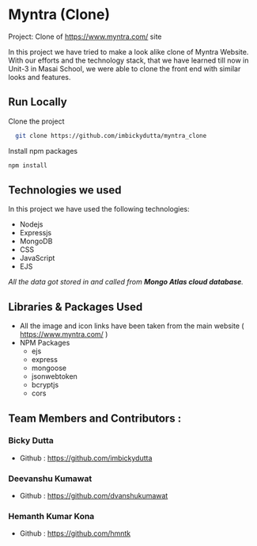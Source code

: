 
# Myntra (Clone)

Project: Clone of https://www.myntra.com/ site

In this project we have tried to make a look alike clone of Myntra Website. With our efforts and the technology stack, that we have learned till now in Unit-3 in Masai School, we were able to clone the front end with similar looks and features.

## Run Locally

Clone the project

```bash
  git clone https://github.com/imbickydutta/myntra_clone
```

Install npm packages

```bash
npm install
```

## Technologies we used

In this project we have used the following technologies:

- Nodejs
- Expressjs
- MongoDB
- CSS
- JavaScript
- EJS

*All the data got stored in and called from **Mongo Atlas cloud database**.*

## Libraries & Packages Used

- All the image and icon links have been taken from the main website ( https://www.myntra.com/ )
- NPM Packages
    - ejs
    - express
    - mongoose
    - jsonwebtoken
    - bcryptjs
    - cors

## Team Members and Contributors :
### Bicky Dutta
- Github : https://github.com/imbickydutta

### Deevanshu Kumawat
- Github : https://github.com/dvanshukumawat

### Hemanth Kumar Kona
- Github : https://github.com/hmntk






  
